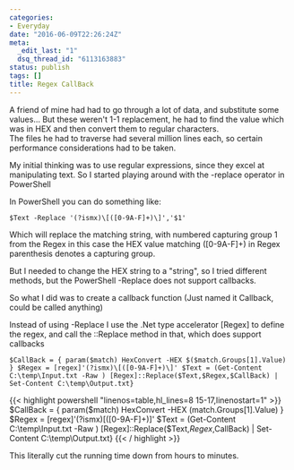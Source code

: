 ```yaml
---
categories:
- Everyday
date: "2016-06-09T22:26:24Z"
meta:
  _edit_last: "1"
  dsq_thread_id: "6113163883"
status: publish
tags: []
title: Regex CallBack
---
```

A friend of mine had had to go through a lot of data, and substitute some values... But these weren't 1-1 replacement, he had to find the value which was in HEX and then convert them to regular characters.  
The files he had to traverse had several million lines each, so certain performance considerations had to be taken.

My initial thinking was to use regular expressions, since they excel at manipulating text. So I started playing around with the -replace operator in PowerShell

In PowerShell you can do something like:

```
$Text -Replace '(?ismx)\[([0-9A-F]+)\]','$1'
```

Which will replace the matching string, with numbered capturing group 1 from the Regex in this case the HEX value matching ([0-9A-F]+) in Regex parenthesis denotes a capturing group.

But I needed to change the HEX string to a "string", so I tried different methods, but the PowerShell -Replace does not support callbacks.

So what I did was to create a callback function (Just named it Callback, could be called anything)

Instead of using -Replace I use the .Net type accelerator [Regex] to define the regex, and call the ::Replace method in that, which does support callbacks

```
$CallBack = { param($match) HexConvert -HEX $($match.Groups[1].Value) } $Regex = [regex]'(?ismx)\[([0-9A-F]+)\]' $Text = (Get-Content C:\temp\Input.txt -Raw ) [Regex]::Replace($Text,$Regex,$CallBack) | Set-Content C:\temp\Output.txt}
```

{{< highlight powershell "linenos=table,hl_lines=8 15-17,linenostart=1" >}}
$CallBack = { param($match) HexConvert -HEX $($match.Groups[1].Value) }
$Regex = [regex]'(?ismx)\[([0-9A-F]+)\]' 
$Text = (Get-Content C:\temp\Input.txt -Raw ) 
[Regex]::Replace($Text,$Regex,$CallBack) | Set-Content C:\temp\Output.txt}
{{< / highlight >}}

This literally cut the running time down from hours to minutes.

